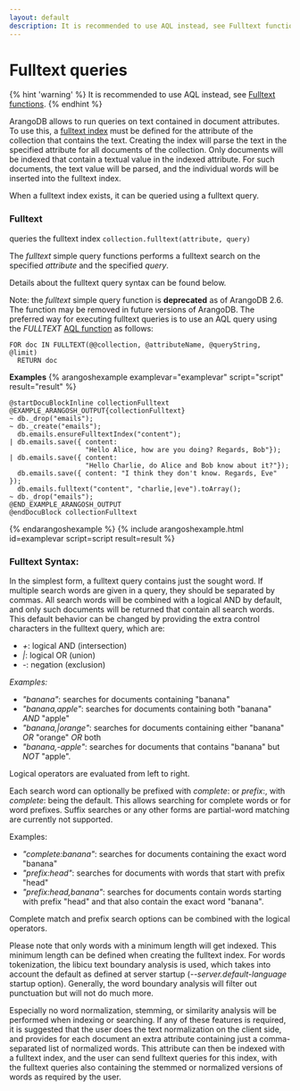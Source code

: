 ```yaml
---
layout: default
description: It is recommended to use AQL instead, see Fulltext functions
---
```

Fulltext queries
================

{% hint 'warning' %}
It is recommended to use AQL instead, see [Fulltext functions](../aql/functions-fulltext.html).
{% endhint %}

ArangoDB allows to run queries on text contained in document attributes.  To use
this, a [fulltext index](appendix-glossary.html#fulltext-index) must be defined for the attribute of the collection that
contains the text. Creating the index will parse the text in the specified
attribute for all documents of the collection. Only documents will be indexed
that contain a textual value in the indexed attribute.  For such documents, the
text value will be parsed, and the individual words will be inserted into the
fulltext index.

When a fulltext index exists, it can be queried using a fulltext query.

### Fulltext
<!-- js/common/modules/@arangodb/arango-collection-common.js-->


queries the fulltext index
`collection.fulltext(attribute, query)`

The *fulltext* simple query functions performs a fulltext search on the specified
*attribute* and the specified *query*.

Details about the fulltext query syntax can be found below.

Note: the *fulltext* simple query function is **deprecated** as of ArangoDB 2.6. 
The function may be removed in future versions of ArangoDB. The preferred
way for executing fulltext queries is to use an AQL query using the *FULLTEXT*
[AQL function](../aql/functions-fulltext.html) as follows:

    FOR doc IN FULLTEXT(@@collection, @attributeName, @queryString, @limit) 
      RETURN doc


**Examples**
{% arangoshexample examplevar="examplevar" script="script" result="result" %}

    @startDocuBlockInline collectionFulltext
    @EXAMPLE_ARANGOSH_OUTPUT{collectionFulltext}
    ~ db._drop("emails");
    ~ db._create("emails");
      db.emails.ensureFulltextIndex("content");
    | db.emails.save({ content:
                       "Hello Alice, how are you doing? Regards, Bob"});
    | db.emails.save({ content:
                       "Hello Charlie, do Alice and Bob know about it?"});
      db.emails.save({ content: "I think they don't know. Regards, Eve" });
      db.emails.fulltext("content", "charlie,|eve").toArray();
    ~ db._drop("emails");
    @END_EXAMPLE_ARANGOSH_OUTPUT
    @endDocuBlock collectionFulltext
{% endarangoshexample %}
{% include arangoshexample.html id=examplevar script=script result=result %}

### Fulltext Syntax:

In the simplest form, a fulltext query contains just the sought word. If
multiple search words are given in a query, they should be separated by commas.
All search words will be combined with a logical AND by default, and only such
documents will be returned that contain all search words. This default behavior
can be changed by providing the extra control characters in the fulltext query,
which are:

* *+*: logical AND (intersection)
* *|*: logical OR (union)
* *-*: negation (exclusion)

*Examples:*

* *"banana"*: searches for documents containing "banana"
* *"banana,apple"*: searches for documents containing both "banana" *AND* "apple"
* *"banana,|orange"*: searches for documents containing either "banana" *OR* "orange" *OR* both
* *"banana,-apple"*: searches for documents that contains "banana" but *NOT* "apple".

Logical operators are evaluated from left to right.

Each search word can optionally be prefixed with *complete*: or *prefix*:, with
*complete*: being the default. This allows searching for complete words or for
word prefixes. Suffix searches or any other forms are partial-word matching are
currently not supported.

Examples:

* *"complete:banana"*: searches for documents containing the exact word "banana"
* *"prefix:head"*: searches for documents with words that start with prefix "head"
* *"prefix:head,banana"*: searches for documents contain words starting with prefix 
  "head" and that also contain the exact word "banana".

Complete match and prefix search options can be combined with the logical
operators.

Please note that only words with a minimum length will get indexed. This minimum
length can be defined when creating the fulltext index. For words tokenization,
the libicu text boundary analysis is used, which takes into account the default
as defined at server startup (*--server.default-language* startup
option). Generally, the word boundary analysis will filter out punctuation but
will not do much more.

Especially no word normalization, stemming, or similarity analysis will be
performed when indexing or searching. If any of these features is required, it
is suggested that the user does the text normalization on the client side, and
provides for each document an extra attribute containing just a comma-separated
list of normalized words. This attribute can then be indexed with a fulltext
index, and the user can send fulltext queries for this index, with the fulltext
queries also containing the stemmed or normalized versions of words as required
by the user.

